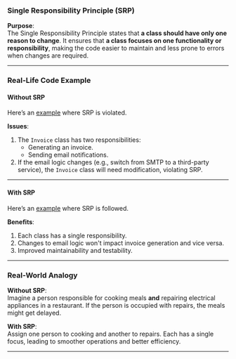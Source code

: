 ### Single Responsibility Principle (SRP)

**Purpose**:  
The Single Responsibility Principle states that **a class should have only one reason to change**. It ensures that **a class focuses on one functionality or responsibility**, making the code easier to maintain and less prone to errors when changes are required.

---

### Real-Life Code Example  

#### Without SRP  
Here’s an [example](https://github.com/dharmarajrdr/SOLID-Principles/blob/main/1.%20Single%20Responsibility%20Principle/WithoutSRP.java) where SRP is violated.

**Issues**:  
1. The `Invoice` class has two responsibilities:
   - Generating an invoice.
   - Sending email notifications.
2. If the email logic changes (e.g., switch from SMTP to a third-party service), the `Invoice` class will need modification, violating SRP.

---

#### With SRP  
Here’s an [example](https://github.com/dharmarajrdr/SOLID-Principles/blob/main/1.%20Single%20Responsibility%20Principle/WithSRP.pdf) where SRP is followed.

**Benefits**:
1. Each class has a single responsibility.
2. Changes to email logic won't impact invoice generation and vice versa.
3. Improved maintainability and testability.

---

### Real-World Analogy  

**Without SRP**:  
Imagine a person responsible for cooking meals **and** repairing electrical appliances in a restaurant. If the person is occupied with repairs, the meals might get delayed. 

**With SRP**:  
Assign one person to cooking and another to repairs. Each has a single focus, leading to smoother operations and better efficiency.

---
